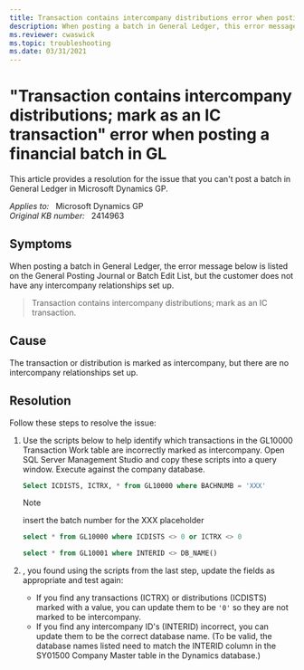 ```yaml
---
title: Transaction contains intercompany distributions error when posting financial batch
description: When posting a batch in General Ledger, this error message (Transaction contains intercompany distributions; mark as an IC transaction) is returned, but the customer does not have any intercompany relationships set up.
ms.reviewer: cwaswick
ms.topic: troubleshooting
ms.date: 03/31/2021
---
```

# "Transaction contains intercompany distributions; mark as an IC transaction" error when posting a financial batch in GL

This article provides a resolution for the issue that you can't post a batch in General Ledger in Microsoft Dynamics GP.

_Applies to:_ &nbsp; Microsoft Dynamics GP  
_Original KB number:_ &nbsp; 2414963

## Symptoms

When posting a batch in General Ledger, the error message below is listed on the General Posting Journal or Batch Edit List, but the customer does not have any intercompany relationships set up.

> Transaction contains intercompany distributions; mark as an IC transaction.

## Cause

The transaction or distribution is marked as intercompany, but there are no intercompany relationships set up.

## Resolution

Follow these steps to resolve the issue:

1. Use the scripts below to help identify which transactions in the GL10000 Transaction Work table are incorrectly marked as intercompany. Open SQL Server Management Studio and copy these scripts into a query window. Execute against the company database.

    ```sql
    Select ICDISTS, ICTRX, * from GL10000 where BACHNUMB = 'XXX'
    ```

    > [!NOTE]
    > insert the batch number for the XXX placeholder

    ```sql
    select * from GL10000 where ICDISTS <> 0 or ICTRX <> 0
    ```

    ```sql
    select * from GL10001 where INTERID <> DB_NAME()
    ```

2. , you found using the scripts from the last step, update the fields as appropriate and test again:

    - If you find any transactions (ICTRX) or distributions (ICDISTS) marked with a value, you can update them to be `'0'` so they are not marked to be intercompany.
    - If you find any intercompany ID's (INTERID) incorrect, you can update them to be the correct database name. (To be valid, the database names listed need to match the INTERID column in the SY01500 Company Master table in the Dynamics database.)
